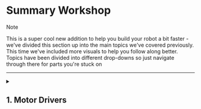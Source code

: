# Summary Workshop
> [!NOTE]
> This is a super cool new addition to help you build your robot a bit faster - we've divided this section up into the main topics we've covered previously. This time we've included more visuals to help you follow along better. 
>Topics have been divided into different drop-downs so just navigate through there for parts you're stuck on

---
<details>
  <summary>

  ## 1. Motor Drivers
  </summary>
![Annotation 2023-11-10 165841](https://github.com/UBRoboticsWorkshop/WorkShops/assets/110237339/49484b4b-a0e0-4e15-8585-3dfbdc978c4a)

###*What are they and why do we need them?*


###*Basic Components*

###*Wiring and Connections*

![Annotation 2023-11-10 165951](https://github.com/UBRoboticsWorkshop/WorkShops/assets/110237339/59b09c31-e94e-464c-b615-de93f6b9c3d6)

Where L = LOGIC LOW, H = LOGIC HIGH

---
<details>
  <summary>

